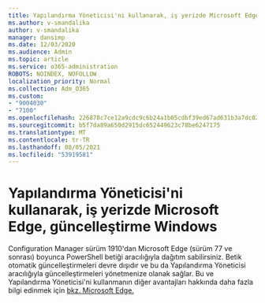 ```yaml
---
title: Yapılandırma Yöneticisi'ni kullanarak, iş yerizde Microsoft Edge, güncelleştirme Windows
ms.author: v-smandalika
author: v-smandalika
manager: dansimp
ms.date: 12/03/2020
ms.audience: Admin
ms.topic: article
ms.service: o365-administration
ROBOTS: NOINDEX, NOFOLLOW
localization_priority: Normal
ms.collection: Adm_O365
ms.custom:
- "9004030"
- "7100"
ms.openlocfilehash: 226878c7ce12a9cdc9c6b24a1b05cdbf39ed67ad631b3a7dc02bbe0d7d6b91a2
ms.sourcegitcommit: b5f7da89a650d2915dc652449623c78be6247175
ms.translationtype: MT
ms.contentlocale: tr-TR
ms.lasthandoff: 08/05/2021
ms.locfileid: "53919581"
---
```

# <a name="use-configuration-manager-to-deploy-update-and-manage-microsoft-edge-on-windows"></a>Yapılandırma Yöneticisi'ni kullanarak, iş yerizde Microsoft Edge, güncelleştirme Windows

Configuration Manager sürüm 1910'dan Microsoft Edge (sürüm 77 ve sonrası) boyunca PowerShell betiği aracılığıyla dağıtım sabilirsiniz. Betik otomatik güncelleştirmeleri devre dışıdır ve bu da Yapılandırma Yöneticisi aracılığıyla güncelleştirmeleri yönetmenize olanak sağlar. Bu ve Yapılandırma Yöneticisi'ni kullanmanın diğer avantajları hakkında daha fazla bilgi edinmek için [bkz. Microsoft Edge.](https://docs.microsoft.com/mem/configmgr/apps/deploy-use/deploy-edge?)